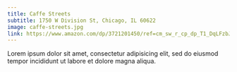 ```yaml
---
title: Caffe Streets
subtitle: 1750 W Division St, Chicago, IL 60622
image: caffe-streets.jpg
link: https://www.amazon.com/dp/3721201450/ref=cm_sw_r_cp_dp_T1_DqLFzbJPXTPCH
---
```


Lorem ipsum dolor sit amet, consectetur adipisicing elit, sed do eiusmod tempor incididunt ut labore et dolore magna aliqua.
